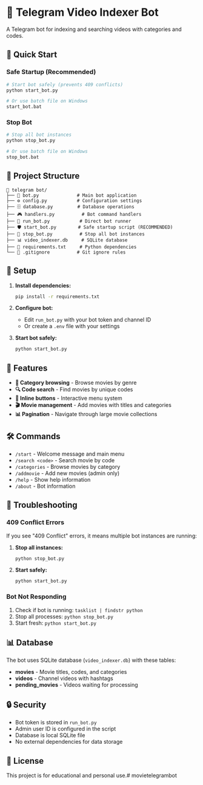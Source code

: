 # 🤖 Telegram Video Indexer Bot

A Telegram bot for indexing and searching videos with categories and codes.

## 🚀 Quick Start

### **Safe Startup (Recommended)**
```bash
# Start bot safely (prevents 409 conflicts)
python start_bot.py

# Or use batch file on Windows
start_bot.bat
```

### **Stop Bot**
```bash
# Stop all bot instances
python stop_bot.py

# Or use batch file on Windows
stop_bot.bat
```

## 📁 Project Structure

```
📁 telegram bot/
├── 🤖 bot.py              # Main bot application
├── ⚙️ config.py           # Configuration settings
├── 🗄️ database.py         # Database operations
├── 🎮 handlers.py          # Bot command handlers
├── 🚀 run_bot.py           # Direct bot runner
├── 🛡️ start_bot.py        # Safe startup script (RECOMMENDED)
├── 🛑 stop_bot.py          # Stop all bot instances
├── 📊 video_indexer.db     # SQLite database
├── 📝 requirements.txt     # Python dependencies
└── 🚫 .gitignore          # Git ignore rules
```

## 🔧 Setup

1. **Install dependencies:**
   ```bash
   pip install -r requirements.txt
   ```

2. **Configure bot:**
   - Edit `run_bot.py` with your bot token and channel ID
   - Or create a `.env` file with your settings

3. **Start bot safely:**
   ```bash
   python start_bot.py
   ```

## 🎯 Features

- **📁 Category browsing** - Browse movies by genre
- **🔍 Code search** - Find movies by unique codes
- **📱 Inline buttons** - Interactive menu system
- **🎬 Movie management** - Add movies with titles and categories
- **📊 Pagination** - Navigate through large movie collections

## 🛠️ Commands

- `/start` - Welcome message and main menu
- `/search <code>` - Search movie by code
- `/categories` - Browse movies by category
- `/addmovie` - Add new movies (admin only)
- `/help` - Show help information
- `/about` - Bot information

## 🚨 Troubleshooting

### **409 Conflict Errors**
If you see "409 Conflict" errors, it means multiple bot instances are running:

1. **Stop all instances:**
   ```bash
   python stop_bot.py
   ```

2. **Start safely:**
   ```bash
   python start_bot.py
   ```

### **Bot Not Responding**
1. Check if bot is running: `tasklist | findstr python`
2. Stop all processes: `python stop_bot.py`
3. Start fresh: `python start_bot.py`

## 📊 Database

The bot uses SQLite database (`video_indexer.db`) with these tables:
- **movies** - Movie titles, codes, and categories
- **videos** - Channel videos with hashtags
- **pending_movies** - Videos waiting for processing

## 🔒 Security

- Bot token is stored in `run_bot.py`
- Admin user ID is configured in the script
- Database is local SQLite file
- No external dependencies for data storage

## 📝 License

This project is for educational and personal use.#   m o v i e t e l e g r a m b o t  
 